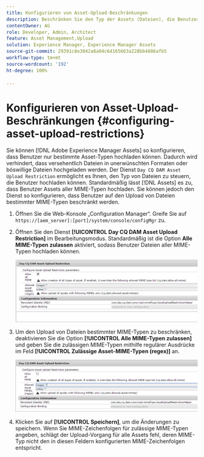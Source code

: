 ```yaml
---
title: Konfigurieren von Asset-Upload-Beschränkungen
description: Beschränken Sie den Typ der Assets (Dateien), die Benutzer hochladen können.
contentOwner: AG
role: Developer, Admin, Architect
feature: Asset Management,Upload
solution: Experience Manager, Experience Manager Assets
source-git-commit: 29391c8e3042a8a04c64165663a228bb4886afb5
workflow-type: tm+mt
source-wordcount: '192'
ht-degree: 100%

---
```


# Konfigurieren von Asset-Upload-Beschränkungen {#configuring-asset-upload-restrictions}

Sie können [!DNL Adobe Experience Manager Assets] so konfigurieren, dass Benutzer nur bestimmte Asset-Typen hochladen können. Dadurch wird verhindert, dass versehentlich Dateien in unerwünschten Formaten oder böswillige Dateien hochgeladen werden. Der Dienst `Day CQ DAM Asset Upload Restriction` ermöglicht es Ihnen, den Typ von Dateien zu steuern, die Benutzer hochladen können. Standardmäßig lässt [!DNL Assets] es zu, dass Benutzer Assets aller MIME-Typen hochladen. Sie können jedoch den Dienst so konfigurieren, dass Benutzer auf den Upload von Dateien bestimmter MIME-Typen beschränkt werden.

1. Öffnen Sie die Web-Konsole „Configuration Manager“. Greife Sie auf `https://[aem_server]:[port]/system/console/configMgr` zu.
1. Öffnen Sie den Dienst **[!UICONTROL Day CQ DAM Asset Upload Restriction]** im Bearbeitungsmodus. Standardmäßig ist die Option **Alle MIME-Typen zulassen** aktiviert, sodass Benutzer Dateien aller MIME-Typen hochladen können.

   ![chlimage_1-378](assets/chlimage_1-378.png)

1. Um den Upload von Dateien bestimmter MIME-Typen zu beschränken, deaktivieren Sie die Option **[!UICONTROL Alle MIME-Typen zulassen]** und geben Sie die zulässigen MIME-Typen mithilfe regulärer Ausdrücke im Feld **[!UICONTROL Zulässige Asset-MIME-Typen (regex)]** an.

   ![chlimage_1-379](assets/chlimage_1-379.png)

1. Klicken Sie auf **[!UICONTROL Speichern]**, um die Änderungen zu speichern. Wenn Sie MIME-Zeichenfolgen für zulässige MIME-Typen angeben, schlägt der Upload-Vorgang für alle Assets fehl, deren MIME-Typ nicht den in diesen Feldern konfigurierten MIME-Zeichenfolgen entspricht.
